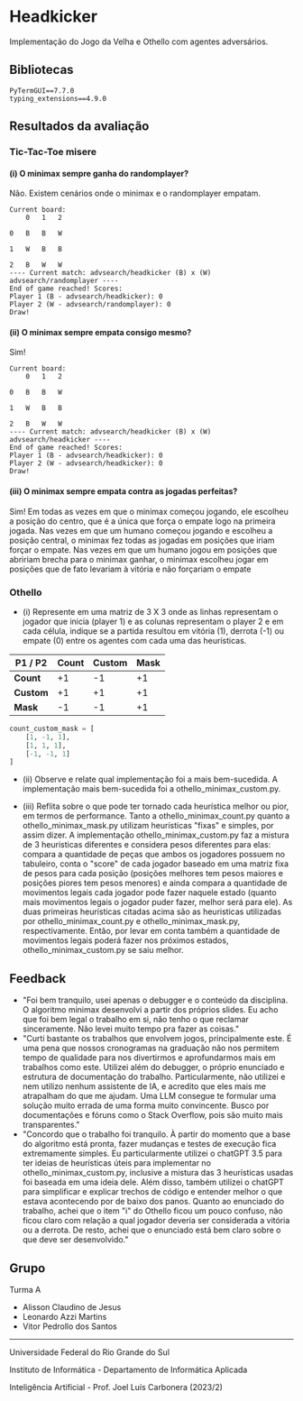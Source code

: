 # Headkicker
Implementação do Jogo da Velha e Othello com agentes adversários.

## Bibliotecas
```
PyTermGUI==7.7.0
typing_extensions==4.9.0
```

## Resultados da avaliação

### Tic-Tac-Toe misere
#### (i) O minimax sempre ganha do randomplayer?
Não. Existem cenários onde o minimax e o randomplayer empatam.
    
```
Current board:
    0   1   2
            
0   B   B   W
            
1   W   B   B
            
2   B   W   W
---- Current match: advsearch/headkicker (B) x (W) advsearch/randomplayer ----
End of game reached! Scores:
Player 1 (B - advsearch/headkicker): 0
Player 2 (W - advsearch/randomplayer): 0
Draw!
```

#### (ii) O minimax sempre empata consigo mesmo?
Sim!
```
Current board:
    0   1   2
             
0   B   B   W
             
1   W   B   B
             
2   B   W   W
---- Current match: advsearch/headkicker (B) x (W) advsearch/headkicker ----
End of game reached! Scores:
Player 1 (B - advsearch/headkicker): 0
Player 2 (W - advsearch/headkicker): 0
Draw!
```

#### (iii) O minimax sempre empata contra as jogadas perfeitas?
Sim!
Em todas as vezes em que o minimax começou jogando, ele escolheu a posição do centro, que é a única que força o empate logo na primeira jogada.
Nas vezes em que um humano começou jogando e escolheu a posição central, o minimax fez todas as jogadas em posições que iriam forçar o empate.
Nas vezes em que um humano jogou em posições que abririam brecha para o minimax ganhar, o minimax escolheu jogar em posições que de fato levariam à vitória e não forçariam o empate

### Othello

- (i) Represente em uma matriz de 3 X 3 onde as linhas representam o jogador que inicia (player 1) e as colunas representam o player 2 e em cada célula, indique se a partida resultou em vitória (1), derrota (-1) ou empate (0) entre os agentes com cada uma das heurísticas.

| P1 / P2 | Count | Custom | Mask |
| ------- | ----- | ------ | ---- |
| **Count**  | +1 | -1 | +1 |
| **Custom** | +1 | +1 | +1 |
| **Mask**   | -1 | -1 | +1 |

```python
count_custom_mask = [
    [1, -1, 1],
    [1, 1, 1],
    [-1, -1, 1]
]
```

- (ii) Observe e relate qual implementação foi a mais bem-sucedida.
A implementação mais bem-sucedida foi a othello_minimax_custom.py.

- (iii) Reflita sobre o que pode ter tornado cada heurística melhor ou pior, em termos de performance.
Tanto a othello_minimax_count.py quanto a othello_minimax_mask.py utilizam heurísticas "fixas" e simples, por assim dizer.
A implementação othello_minimax_custom.py faz a mistura de 3 heuristicas diferentes e considera pesos diferentes para elas: compara a quantidade de peças que ambos os jogadores possuem no tabuleiro, conta o "score" de cada jogador baseado em uma matriz fixa de pesos para cada posição (posições melhores tem pesos maiores e posições piores tem pesos menores) e ainda compara a quantidade de movimentos legais cada jogador pode fazer naquele estado (quanto mais movimentos legais o jogador puder fazer, melhor será para ele).
As duas primeiras heurísticas citadas acima são as heuristicas utilizadas por othello_minimax_count.py e othello_minimax_mask.py, respectivamente.
Então, por levar em conta também a quantidade de movimentos legais poderá fazer nos próximos estados, othello_minimax_custom.py se saiu melhor.

## Feedback
- "Foi bem tranquilo, usei apenas o debugger e o conteúdo da disciplina. O algoritmo minimax desenvolvi a partir dos próprios slides. Eu acho que foi bem legal o trabalho em si, não tenho o que reclamar sinceramente. Não levei muito tempo pra fazer as coisas."
- "Curti bastante os trabalhos que envolvem jogos, principalmente este. É uma pena que nossos cronogramas na graduação não nos permitem tempo de qualidade para nos divertirmos e aprofundarmos mais em trabalhos como este. Utilizei além do debugger, o próprio enunciado e estrutura de documentação do trabalho. Particularmente, não utilizei e nem utilizo nenhum assistente de IA, e acredito que eles mais me atrapalham do que me ajudam. Uma LLM consegue te formular uma solução muito errada de uma forma muito convincente. Busco por documentações e fóruns como o Stack Overflow, pois são muito mais transparentes."
- "Concordo que o trabalho foi tranquilo. À partir do momento que a base do algoritmo está pronta, fazer mudanças e testes de execução fica extremamente simples. Eu particularmente utilizei o chatGPT 3.5 para ter ideias de heurísticas úteis para implementar no othello_minimax_custom.py, inclusive a mistura das 3 heurísticas usadas foi baseada em uma ideia dele. Além disso, também utilizei o chatGPT para simplificar e explicar trechos de código e entender melhor o que estava acontecendo por de baixo dos panos. Quanto ao enunciado do trabalho, achei que o item "i" do Othello ficou um pouco confuso, não ficou claro com relação a qual jogador deveria ser considerada a vitória ou a derrota. De resto, achei que o enunciado está bem claro sobre o que deve ser desenvolvido."

## Grupo
Turma A

- Alisson Claudino de Jesus
- Leonardo Azzi Martins
- Vitor Pedrollo dos Santos

---
Universidade Federal do Rio Grande do Sul

Instituto de Informática - Departamento de Informática Aplicada

Inteligência Artificial - Prof. Joel Luís Carbonera (2023/2)